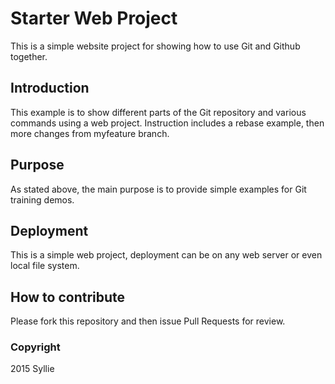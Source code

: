 # Starter Web Project

This is a simple website project for showing how to use Git and Github together.

## Introduction

This example is to show different parts of the Git repository and various commands using a web project. Instruction includes a rebase example, then more changes from myfeature branch.

## Purpose

As stated above, the main purpose is to provide simple examples for Git training demos.

## Deployment

This is a simple web project, deployment can be on any web server or even local file system.

## How to contribute

Please fork this repository and then issue Pull Requests for review.

### Copyright
2015 Syllie